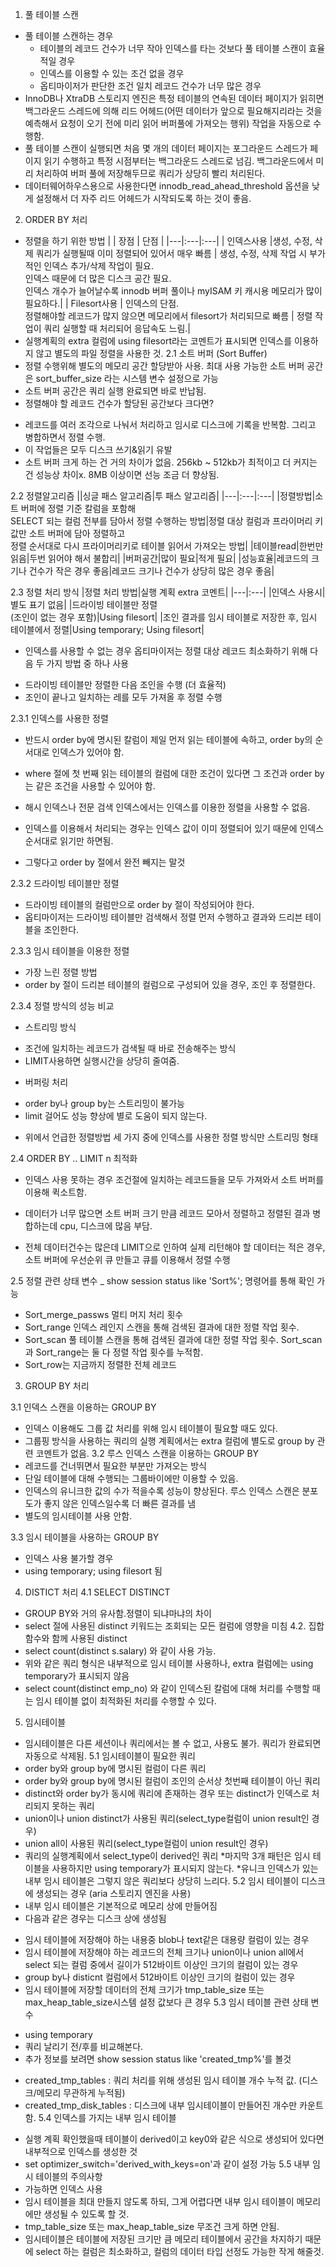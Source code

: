 1. 풀 테이블 스캔
- 풀 테이블 스캔하는 경우
  * 테이블의 레코드 건수가 너무 작아 인덱스를 타는 것보다 풀 테이블 스캔이 효율적일 경우
  * 인덱스를 이용할 수 있는 조건 없을 경우
  * 옵티마이저가 판단한 조건 일치 레코드 건수가 너무 많은 경우
- InnoDB나 XtraDB 스토리지 엔진은 특정 테이블의 연속된 데이터 페이지가 읽히면 백그라운드 스레드에 의해 리드 어헤드(어떤 데이터가 앞으로 필요해지리라는 것을 예측해서 요청이 오기 전에 미리 읽어 버퍼풀에 가져오는 행위) 작업을 자동으로 수행함.
- 풀 테이블 스캔이 실행되면 처음 몇 개의 데이터 페이지는 포그라운드 스레드가 페이지 읽기 수행하고 특정 시점부터는 백그라운드 스레드로 넘김. 백그라운드에서 미리 처리하여 버퍼 풀에 저장해두므로 쿼리가 상당히 빨리 처리된다.
- 데이터웨어하우스용으로 사용한다면 innodb_read_ahead_threshold 옵션을 낮게 설정해서 더 자주 리드 어헤드가 시작되도록 하는 것이 좋음. 
2. ORDER BY 처리
- 정렬을 하기 위한 방법
  | | 장점 | 단점 |
  |---|:---|:---|
  | 인덱스사용 |생성, 수정, 삭제 쿼리가 실행될때 이미 정렬되어 있어서 매우 빠름 | 생성, 수정, 삭제 작업 시 부가적인 인덱스 추가/삭제 작업이 필요.<br>인덱스 때문에 더 많은 디스크 공간 필요.<br>인덱스 개수가 늘어날수록 innodb 버퍼 풀이나 myISAM 키 캐시용 메모리가 많이 필요하다.|
  | Filesort사용 | 인덱스의 단점.<br>정렬해야할 레코드가 많지 않으면 메모리에서 filesort가 처리되므로 빠름 | 정렬 작업이 쿼리 실행할 때 처리되어 응답속도 느림.|
- 실행계획의 extra 컬럼에 using filesort라는 코멘트가 표시되면 인덱스를 이용하지 않고 별도의 파일 정렬을 사용한 것.
2.1 소트 버퍼 (Sort Buffer)
- 정렬 수행위해 별도의 메모리 공간 할당받아 사용. 최대 사용 가능한 소트 버퍼 공간은 sort_buffer_size 라는 시스템 변수 설정으로 가능
- 소트 버퍼 공간은 쿼리 실행 완료되면 바로 반납됨.
- 정렬해야 할 레코드 건수가 할당된 공간보다 크다면?
 * 레코드를 여러 조각으로 나눠서 처리하고 임시로 디스크에 기록을 반복함. 그리고 병합하면서 정렬 수행.
 * 이 작업들은 모두 디스크 쓰기&읽기 유발
 * 소트 버퍼 크게 하는 건 거의 차이가 없음. 256kb ~ 512kb가 최적이고 더 커지는 건 성능상 차이x. 8MB 이상이면 선능 조금 더 향상됨.

2.2 정렬알고리즘
||싱글 패스 알고리즘|투 패스 알고리즘|
|---|:---|:---|
|정렬방법|소트 버퍼에 정렬 기준 칼럼을 포함해<br>SELECT 되는 컬럼 전부를 담아서 정렬 수행하는 방법|정렬 대상 컬럼과 프라이머리 키 값만 소트 버퍼에 담아 정렬하고<br>정렬 순서대로 다시 프라이머리키로 테이블 읽어서 가져오는 방법|
|테이블read|한번만 읽음|두번 읽어야 해서 불합리|
|버퍼공간|많이 필요|적게 필요|
|성능효율|레코드의 크기나 건수가 작은 경우 좋음|레코드 크기나 건수가 상당히 많은 경우 좋음|

2.3 정렬 처리 방식
|정렬 처리 방법|실행 계획 extra 코멘트|
|---|:---|
|인덱스 사용시|별도 표기 없음|
|드라이빙 테이블만 정렬<br>(조인이 없는 경우 포함)|Using filesort|
|조인 결과를 임시 테이블로 저장한 후, 임시 테이블에서 정렬|Using temporary; Using filesort|
* 인덱스를 사용할 수 없는 경우 옵티마이저는 정렬 대상 레코드 최소화하기 위해 다음 두 가지 방법 중 하나 사용
- 드라이빙 테이블만 정렬한 다음 조인을 수행 (더 효율적)
- 조인이 끝나고 일치하는 레를 모두 가져올 후 정렬 수행 

2.3.1 인덱스를 사용한 정렬
* 반드시 order by에 명시된 칼럼이 제일 먼저 읽는 테이블에 속하고, order by의 순서대로 인덱스가 있어야 함.
* where 절에 첫 번째 읽는 테이블의 컬럼에 대한 조건이 있다면 그 조건과 order by는 같은 조건을 사용할 수 있어야 함.
* 해시 인덱스나 전문 검색 인덱스에서는 인덱스를 이용한 정렬을 사용할 수 없음.

* 인덱스를 이용해서 처리되는 경우는 인덱스 값이 이미 정렬되어 있기 때문에 인덱스 순서대로 읽기만 하면됨.
* 그렇다고 order by 절에서 완전 빼지는 말것

2.3.2 드라이빙 테이블만 정렬
* 드라이빙 테이블의 컬럼만으로 order by 절이 작성되어야 한다.
* 옵티마이저는 드라이빙 테이블만 검색해서 정렬 먼저 수행하고 결과와 드리븐 테이블을 조인한다.

2.3.3 임시 테이블을 이용한 정렬
- 가장 느린 정렬 방법
- order by 절이 드리븐 테이블의 컬럼으로 구성되어 있을 경우, 조인 후 정렬한다. 

2.3.4 정렬 방식의 성능 비교
- 스트리밍 방식
 * 조건에 일치하는 레코드가 검색될 때 바로 전송해주는 방식
 * LIMIT사용하면 실행시간을 상당히 줄여줌.

- 버퍼링 처리
 * order by나 group by는 스트리밍이 불가능
 * limit 걸어도 성능 향상에 별로 도움이 되지 않는다.

- 위에서 언급한 정렬방법 세 가지 중에 인덱스를 사용한 정렬 방식만 스트리밍 형태

2.4 ORDER BY .. LIMIT n 최적화
- 인덱스 사용 못하는 경우 조건절에 일치하는 레코드들을 모두 가져와서 소트 버퍼를 이용해 퀵소트함.
- 데이터가 너무 많으면 소트 버퍼 크기 만큼 레코드 모아서 정렬하고 정렬된 결과 병합하는데 cpu, 디스크에 많음 부담.

- 전체 데이터건수는 많은데 LIMIT으로 인하여 실제 리턴해야 할 데이터는 적은 경우, 소트 버퍼에 우선순위 큐 만들고 큐를 이용해서 정렬 수행

2.5 정렬 관련 상태 변수
_ show session status like 'Sort%'; 명령어를 통해 확인 가능
 * Sort_merge_passws 멀티 머지 처리 횟수
 * Sort_range 인덱스 레인지 스캔을 통해 검색된 결과에 대한 정렬 작업 횟수.
 * Sort_scan 풀 테이블 스캔을 통해 검색된 결과에 대한 정렬 작업 횟수. Sort_scan과 Sort_range는 둘 다 정렬 작업 횟수를 누적함.
 * Sort_row는 지금까지 정렬한 전체 레코드 

3. GROUP BY 처리

3.1 인덱스 스캔을 이용하는 GROUP BY
- 인덱스 이용해도 그룹 값 처리를 위해 임시 테이블이 필요할 때도 있다.
- 그룹핑 방식을 사용하는 쿼리의 실행 계획에서는 extra 컬럼에 별도로 group by 관련 코멘트가 없음.
3.2 루스 인덱스 스캔을 이용하는 GROUP BY
- 레코드를 건너뛰면서 필요한 부분만 가져오는 방식
- 단일 테이블에 대해 수행되는 그룹바이에만 이용할 수 있음.
- 인덱스의 유니크한 값의 수가 적을수록 성능이 향상된다. 루스 인덱스 스캔은 분포도가 좋지 않은 인덱스일수록 더 빠른 결과를 냄
- 별도의 임시테이블 사용 안함.


3.3 임시 테이블을 사용하는 GROUP BY
- 인덱스 사용 불가할 경우 
- using temporary; using filesort 됨

4. DISTICT 처리
4.1 SELECT DISTINCT
- GROUP BY와 거의 유사함.정렬이 되냐마냐의 차이
-  select 절에 사용된 distinct 키워드는 조회되는 모든 컬럼에 영향을 미침
4.2. 집합 함수와 함께 사용된 distinct
- select count(distinct s.salary) 와 같이 사용 가능.
- 위와 같은 쿼리 형식은 내부적으로 임시 테이블 사용하나, extra 컬럼에는 using temporary가 표시되지 않음
- select count(distinct emp_no) 와 같이 인덱스된 칼럼에 대해 처리를 수행할 때는 임시 테이블 없이 최적화된 처리를 수행할 수 있다.
5. 임시테이블
- 임시테이블은 다른 세션이나 쿼리에서는 볼 수 없고, 사용도 불가. 쿼리가 완료되면 자동으로 삭제됨.
5.1 임시테이블이 필요한 쿼리
- order by와 group by에 명시된 컬럼이 다른 쿼리
- order by와 group by에 명시된 컬럼이 조인의 순서상 첫번째 테이블이 아닌 쿼리
- distinct와 order by가 동시에 쿼리에 존재하는 경우 또는 distinct가 인덱스로 처리되지 못하는 쿼리
- union이나 union distinct가 사용된 쿼리(select_type컬럼이 union result인 경우)
- union all이 사용된 쿼리(select_type컬럼이 union result인 경우)
- 쿼리의 실행계획에서 select_type이 derived인 쿼리
*마지막 3개 패턴은 임시 테이블을 사용하지만 using temporary가 표시되지 않는다.
*유니크 인덱스가 있는 내부 임시 테이블은 그렇지 않은 쿼리보다 상당히 느리다.
5.2 임시 테이블이 디스크에 생성되는 경우 (aria 스토리지 엔진을 사용)
- 내부 임시 테이블은 기본적으로 메모리 상에 만들어짐
- 다음과 같은 경우는 디스크 상에 생성됨
 * 임시 테이블에 저장해야 하는 내용중 blob나 text같은 대용량 컬럼이 있는 경우
 * 임시 테이블에 저장해야 하는 레코드의 전체 크기나 union이나 union all에서 select 되는 컬럼 중에서 길이가 512바이트 이상인 크기의 컬럼이 있는 경우
 * group by나 disticnt 컬럼에서 512바이트 이상인 크기의 컬럼이 있는 경우
 * 임시 테이블에 저장할 데이터의 전체 크기가 tmp_table_size 또는 max_heap_table_size시스템 설정 값보다 큰 경우
5.3 임시 테이블 관련 상태 변수
- using temporary 
- 쿼리 날리기 전/후를 비교해본다.
- 추가 정보를 보려면 show session status like 'created_tmp%'를 볼것
 * created_tmp_tables : 쿼리 처리를 위해 생성된 임시 테이블 개수 누적 값. (디스크/메모리 무관하게 누적됨)
 * created_tmp_disk_tables : 디스크에 내부 임시테이블이 만들어진 개수만 카운트 함.
5.4 인덱스를 가지는 내부 임시 테이블
- 실행 계획 확인했을때 테이블이 derived이고 key0와 같은 식으로 생성되어 있다면 내부적으로 인덱스를 생성한 것
- set optimizer_switch='derived_with_keys=on'과 같이 설정 가능
5.5 내부 임시 테이블의 주의사항
- 가능하면 인덱스 사용
- 임시 테이블을 최대 만들지 않도록 하되, 그게 어렵다면 내부 임시 테이블이 메모리에만 생성될 수 있도록 할 것.
- tmp_table_size 또는 max_heap_table_size 무조건 크게 하면 안됨.
- 임시테이블은 테이블에 저장된 크기만 큼 메모리 테이블에서 공간을 차지하기 때문에 select 하는 컬럼은 최소화하고, 컬럼의 데이터 타입 선정도 가능한 작게 해줄것.
